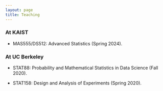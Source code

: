 ```yaml
---
layout: page
title: Teaching
---
```


### **At KAIST**

- MAS555/DS512: Advanced Statistics (Spring 2024).

### **At UC Berkeley**

- STAT88: Probability and Mathematical Statistics in Data Science (Fall 2020).

- STAT158: Design and Analysis of Experiments (Spring 2020).
    
